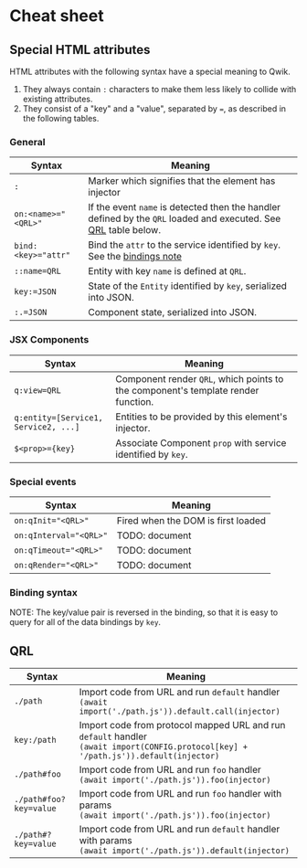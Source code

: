 # Cheat sheet

## Special HTML attributes

HTML attributes with the following syntax have a special meaning to Qwik.

1. They always contain `:` characters to make them less likely to collide with existing attributes.
2. They consist of a "key" and a "value", separated by `=`, as described in the following tables.

### General

| Syntax              | Meaning                                                                                                                 |
| ------------------- | ----------------------------------------------------------------------------------------------------------------------- |
| `:`                 | Marker which signifies that the element has injector                                                                    |
| `on:<name>="<QRL>"` | If the event `name` is detected then the handler defined by the `QRL` loaded and executed. See [QRL](#qrl) table below. |
| `bind:<key>="attr"` | Bind the `attr` to the service identified by `key`. See the [bindings note](#bindings)                                  |
| `::name=QRL`        | Entity with key `name` is defined at `QRL`.                                                                             |
| `key:=JSON`         | State of the `Entity` identified by `key`, serialized into JSON.                                                        |
| `:.=JSON`           | Component state, serialized into JSON.                                                                                  |

### JSX Components

| Syntax                               | Meaning                                                                           |
| ------------------------------------ | --------------------------------------------------------------------------------- |
| `q:view=QRL`                         | Component render `QRL`, which points to the component's template render function. |
| `q:entity=[Service1, Service2, ...]` | Entities to be provided by this element's injector.                               |
| `$<prop>={key}`                      | Associate Component `prop` with service identified by `key`.                      |

### Special events

| Syntax                 | Meaning                            |
| ---------------------- | ---------------------------------- |
| `on:qInit="<QRL>"`     | Fired when the DOM is first loaded |
| `on:qInterval="<QRL>"` | TODO: document                     |
| `on:qTimeout="<QRL>"`  | TODO: document                     |
| `on:qRender="<QRL>"`   | TODO: document                     |

### Binding syntax

NOTE: The key/value pair is reversed in the binding, so that it is easy to query for all of the data bindings by `key`.

## QRL

| Syntax                 | Meaning                                                                                                                                           |
| ---------------------- | ------------------------------------------------------------------------------------------------------------------------------------------------- |
| `./path`               | Import code from URL and run `default` handler <div> `(await import('./path.js')).default.call(injector) `</div>                                  |
| `key:/path`            | Import code from protocol mapped URL and run `default` handler <div> `(await import(CONFIG.protocol[key] + '/path.js')).default(injector) `</div> |
| `./path#foo`           | Import code from URL and run `foo` handler <div> `(await import('./path.js')).foo(injector) `</div>                                               |
| `./path#foo?key=value` | Import code from URL and run `foo` handler with params <div> `(await import('./path.js')).foo(injector) `</div>                                   |
| `./path#?key=value`    | Import code from URL and run `default` handler with params <div> `(await import('./path.js')).default(injector) `</div>                           |
